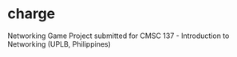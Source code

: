 charge
======

Networking Game Project submitted for CMSC 137 - Introduction to Networking (UPLB, Philippines)

